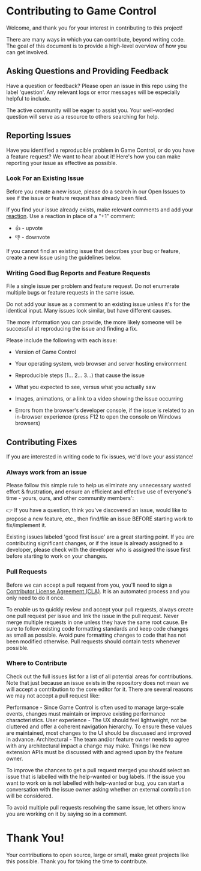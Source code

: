 # Contributing to Game Control

Welcome, and thank you for your interest in contributing to this project!

There are many ways in which you can contribute, beyond writing code. The goal of this document is to provide a high-level overview of how you can get involved.

## Asking Questions and Providing Feedback

Have a question or feedback?  Please open an issue in this repo using the label 'question'.  Any relevant logs or error messages will be especially helpful to include.

The active community will be eager to assist you. Your well-worded question will serve as a resource to others searching for help.

## Reporting Issues

Have you identified a reproducible problem in Game Control, or do you have a feature request? We want to hear about it! Here's how you can make reporting your issue as effective as possible.

### Look For an Existing Issue

Before you create a new issue, please do a search in our Open Issues to see if the issue or feature request has already been filed.

If you find your issue already exists, make relevant comments and add your [reaction](https://github.com/blog/2119-add-reactions-to-pull-requests-issues-and-comments). Use a reaction in place of a "+1" comment:

* 👍 - upvote
* 👎 - downvote

If you cannot find an existing issue that describes your bug or feature, create a new issue using the guidelines below.

### Writing Good Bug Reports and Feature Requests

File a single issue per problem and feature request. Do not enumerate multiple bugs or feature requests in the same issue.

Do not add your issue as a comment to an existing issue unless it's for the identical input. Many issues look similar, but have different causes.

The more information you can provide, the more likely someone will be successful at reproducing the issue and finding a fix.

Please include the following with each issue:

* Version of Game Control

* Your operating system, web browser and server hosting environment

* Reproducible steps (1... 2... 3...) that cause the issue

* What you expected to see, versus what you actually saw

* Images, animations, or a link to a video showing the issue occurring

* Errors from the browser's developer console, if the issue is related to an in-browser experience (press F12 to open the console on Windows browsers)

## Contributing Fixes

If you are interested in writing code to fix issues, we'd love your assistance!  

### Always work from an issue
Please follow this simple rule to help us eliminate any unnecessary wasted effort & frustration, and ensure an efficient and effective use of everyone's time - yours, ours, and other community members':

👉 If you have a question, think you've discovered an issue, would like to propose a new feature, etc., then find/file an issue BEFORE starting work to fix/implement it.

Existing issues labeled 'good first issue' are a great starting point.  If you are contributing significant changes, or if the issue is already assigned to a developer, please check with the developer who is assigned the issue first before starting to work on your changes.

### Pull Requests
Before we can accept a pull request from you, you'll need to sign a [Contributor License Agreement (CLA)](https://cla.opensource.microsoft.com/). It is an automated process and you only need to do it once.

To enable us to quickly review and accept your pull requests, always create one pull request per issue and link the issue in the pull request. Never merge multiple requests in one unless they have the same root cause. Be sure to follow existing code formatting standards and keep code changes as small as possible. Avoid pure formatting changes to code that has not been modified otherwise. Pull requests should contain tests whenever possible.

### Where to Contribute
Check out the full issues list for a list of all potential areas for contributions. Note that just because an issue exists in the repository does not mean we will accept a contribution to the core editor for it. There are several reasons we may not accept a pull request like:

Performance - Since Game Control is often used to manage large-scale events, changes must maintain or improve existing performance characteristics.
User experience - The UX should feel lightweight, not be cluttered and offer a coherent navigation hierarchy. To ensure these values are maintained, most changes to the UI should be discussed and improved in advance.
Architectural - The team and/or feature owner needs to agree with any architectural impact a change may make. Things like new extension APIs must be discussed with and agreed upon by the feature owner.

To improve the chances to get a pull request merged you should select an issue that is labelled with the help-wanted or bug labels. If the issue you want to work on is not labelled with help-wanted or bug, you can start a conversation with the issue owner asking whether an external contribution will be considered.

To avoid multiple pull requests resolving the same issue, let others know you are working on it by saying so in a comment.

# Thank You!

Your contributions to open source, large or small, make great projects like this possible. Thank you for taking the time to contribute.  